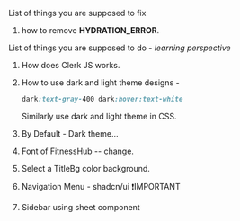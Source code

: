 List of things you are supposed to fix

1. how to remove **HYDRATION_ERROR**.

List of things you are supposed to do - *learning perspective*

1. How does Clerk JS works.
2. How to use dark and light theme designs - 
   ```css
   dark:text-gray-400 dark:hover:text-white
   ```
   Similarly use dark and light theme in CSS.

3. By Default - Dark theme...
4. Font of FitnessHub -- change.
5. Select a TitleBg color background.
6. Navigation Menu - shadcn/ui ❗IMPORTANT
7. Sidebar using sheet component